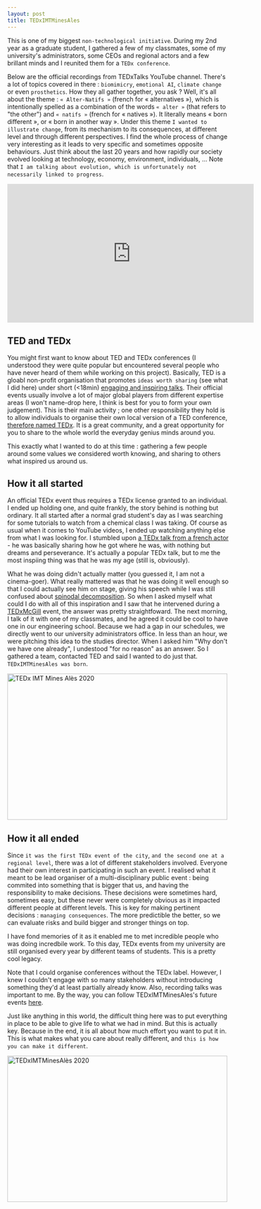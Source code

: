 ```yaml
---
layout: post
title: TEDxIMTMinesAles
---
```


This is one of my biggest `non-technological initiative`. During my 2nd year as a graduate student, I gathered a few of my classmates, some of my university's administrators, some CEOs and regional actors and a few brillant minds and I reunited them for a `TEDx conference`.

Below are the official recordings from TEDxTalks YouTube channel. There's a lot of topics covered in there : `biomimicry`, `emotional AI`, `climate change` or even `prosthetics`. How they all gather together, you ask ? Well, it's all about the theme : `« Alter-Natifs »` (french for « alternatives »), which is intentionally spelled as a combination of the words `« alter »` (that refers to "the other") and `« natifs »` (french for « natives »). It literally means « born different », or « born in another way ». Under this theme `I wanted to illustrate change`, from its mechanism to its consequences, at different level and through different perspectives. I find the whole process of change very interesting as it leads to very specific and sometimes opposite behaviours. Just think about the last 20 years and how rapidly our society evolved looking at technology, economy, environment, individuals, … Note that `I am talking about evolution, which is unfortunately not necessarily linked to progress`.

<iframe width="560" height="315" src="https://www.youtube.com/embed/videoseries?list=PLOiyO46VJXTJgWL5rVUj1krZ4-17XhWLZ" title="YouTube video player" frameborder="0" allow="accelerometer; autoplay; clipboard-write; encrypted-media; gyroscope; picture-in-picture" allowfullscreen></iframe>

## TED and TEDx
You might first want to know about TED and TEDx conferences (I understood they were quite popular but encountered several people who have never heard of them while working on this project). Basically, TED is a gloabl non-profit organisation that promotes `ideas worth sharing` (see what I did here) under short (<18min) [engaging and inspiring talks](https://www.ted.com/about/conferences). Their official events usually involve a lot of major global players from different expertise areas (I won't name-drop here, I think is best for you to form your own judgement). This is their main activity ; one other responsibility they hold is to allow individuals to organise their own local version of a TED conference, [therefore named TEDx](https://www.ted.com/about/programs-initiatives/tedx-program). It is a great community, and a great opportunity for you to share to the whole world the everyday genius minds around you.

This exactly what I wanted to do at this time : gathering a few people around some values we considered worth knowing, and sharing to others what inspired us around us.


## How it all started
An official TEDx event thus requires a TEDx license granted to an individual. I ended up holding one, and quite frankly, the story behind is nothing but ordinary. It all started after a normal grad student's day as I was searching for some tutorials to watch from a chemical class I was taking. Of course as usual when it comes to YouTube videos, I ended up watching anything else from what I was looking for. I stumbled upon [a TEDx talk from a french actor](https://www.youtube.com/watch?v=Ek4V62VJU7c) - he was basically sharing how he got where he was, with nothing but dreams and perseverance. It's actually a popular TEDx talk, but to me the most inspiing thing was that he was my age (still is, obviously).

What he was doing didn't actually matter (you guessed it, I am not a cinema-goer). What really mattered was that he was doing it well enough so that I could actually see him on stage, giving his speech while I was still confused about [spinodal decomposition](https://en.wikipedia.org/wiki/Spinodal_decomposition#:~:text=7%5D%5B8%5D-,Cahn%E2%80%93Hilliard%20model%20for%20spinodal%20decomposition,-%5Bedit%5D). So when I asked myself what could I do with all of this inspiration and I saw that he intervened during a [TEDxMcGill](https://tedxmcgill.org/) event, the answer was pretty straightfoward. The next morning, I talk of it with one of my classmates, and he agreed it could be cool to have one in our engineering school. Because we had a gap in our schedules, we directly went to our university administrators office. In less than an hour, we were pitching this idea to the studies director. When I asked him "Why don't we have one already", I undestood "for no reason" as an answer. So I gathered a team, contacted TED and said I wanted to do just that. `TEDxIMTMinesAles was born`.

<a data-flickr-embed="true" href="https://www.flickr.com/photos/186411459@N02/49445548591/in/album-72157712848289357/" title="TEDx IMT Mines Alès 2020"><img src="https://live.staticflickr.com/65535/49445548591_9497ab197f_z.jpg" width="500" height="332" alt="TEDx IMT Mines Alès 2020"></a><script async src="//embedr.flickr.com/assets/client-code.js" charset="utf-8"></script>


## How it all ended

Since `it was the first TEDx event of the city`, `and the second one at a regional level`, there was a lot of different stakeholders involved. Everyone had their own interest in participating in such an event. I realised what it meant to be lead organiser of a multi-disciplinary public event : being commited into something that is bigger that us, and having the responsibility to make decisions. These decisions were sometimes hard, sometimes easy, but these never were completely obvious as it impacted different people at different levels. This is key for making pertinent decisions : `managing consequences`. The more predictible the better, so we can evaluate risks and build bigger and stronger things on top.

I have fond memories of it as it enabled me to met incredible people who was doing incredbile work. To this day, TEDx events from my university are still organised every year by different teams of students. This is a pretty cool legacy.

Note that I could organise conferences without the TEDx label. However, I knew I couldn't engage with so many stakeholders without introducing something they'd at least partially already know. Also, recording talks was important to me. By the way, you can follow TEDxIMTMinesAles's future events [here](https://www.ted.com/tedx/events?autocomplete_filter=TEDxIMTMinesAles).

Just like anything in this world, the difficult thing here was to put everything in place to be able to give life to what we had in mind. But this is actually key. Because in the end, it is all about how much effort you want to put it in. This is what makes what you care about really different, and `this is how you can make it different`.

<a data-flickr-embed="true" href="https://www.flickr.com/photos/186411459@N02/49445526901/in/album-72157712848289357/" title="TEDxIMTMinesAlès 2020"><img src="https://live.staticflickr.com/65535/49445526901_ffa6520cf7_z.jpg" width="500" height="332" alt="TEDxIMTMinesAlès 2020"></a><script async src="//embedr.flickr.com/assets/client-code.js" charset="utf-8"></script>